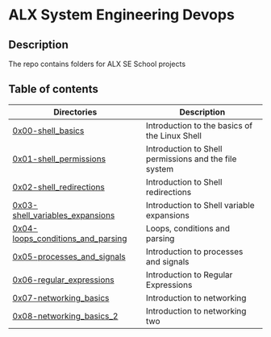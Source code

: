 # ALX System Engineering Devops
## Description
The repo contains folders for ALX SE School projects

## Table of contents
Directories | Description
----------- | -----------
[0x00-shell_basics](./0x00-shell_basics) | Introduction to the basics of the Linux Shell
[0x01-shell_permissions](./0x01-shell_permissions) | Introduction to Shell permissions and the file system
[0x02-shell_redirections](./0x02-shell_redirections) | Introduction to Shell redirections
[0x03-shell_variables_expansions](./0x03-shell_variables_expansions) | Introduction to Shell variable expansions
[0x04-loops_conditions_and_parsing](./0x04-loops_conditions_and_parsing) | Loops, conditions and parsing
[0x05-processes_and_signals](./0x05-processes_and_signals) | Introduction to processes and signals
[0x06-regular_expressions](./0x06-regular_expressions) | Introduction to Regular Expressions
[0x07-networking_basics](./0x07-networking_basics) | Introduction to networking
[0x08-networking_basics_2](./0x08-networking_basics_2) | Introduction to networking two


















